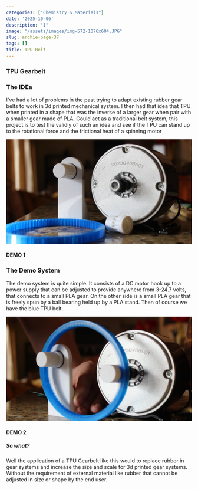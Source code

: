 ```yaml
---
categories: ["Chemistry & Materials"]
date: '2025-10-06'
description: "I"
image: "/assets/images/img-572-1076x604.JPG"
slug: archie-page-37
tags: []
title: TPU Belt
---
```



### TPU Gearbelt




### The IDEa


I've had a lot of problems in the past trying to adapt existing rubber gear belts to work in 3d printed mechanical system. I then had that idea that TPU when printed in a shape that was the inverse of a larger gear when pair with a smaller gear made of PLA. Could act as a traditional belt system, this project is to test the validly of such an idea and see if the TPU can stand up to the rotational force and the frictional heat of a spinning motor


![Mobirise Website Builder](/assets/images/img-573-1076x604.JPG)




#### DEMO 1




### The Demo System


The demo system is quite simple. It consists of a DC motor hook up to a power supply that can be adjusted to provide anywhere from 3-24.7 volts, that connects to a small PLA gear. On the other side is a small PLA gear that is freely spun by a ball bearing held up by a PLA stand. Then of course we have the blue TPU belt.


![Mobirise Website Builder](/assets/images/img-572-1076x604.JPG)




#### DEMO 2




##### So what?


Well the application of a TPU Gearbelt like this would to replace rubber in gear systems and increase the size and scale for 3d printed gear systems. Without the requirement of external material like rubber that cannot be adjusted in size or shape by the end user.


